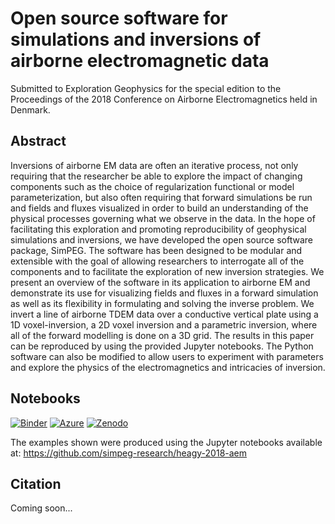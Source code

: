 # Open source software for simulations and inversions of airborne electromagnetic data

Submitted to Exploration Geophysics for the special edition to the Proceedings of the 2018 Conference on Airborne Electromagnetics held in Denmark.

## Abstract

Inversions of airborne EM data are often an iterative process, not only requiring that the researcher be able to explore the impact of changing components such as the choice of regularization functional or model parameterization, but also often requiring that forward simulations be run and fields and fluxes visualized in order to build an understanding of the physical processes governing what we observe in the data. In the hope of facilitating this exploration and promoting reproducibility of geophysical simulations and inversions, we have developed the open source software package, SimPEG. The software has been designed to be modular and extensible with the goal of allowing researchers to interrogate all of the components and to facilitate the exploration of new inversion strategies. We present an overview of the software in its application to airborne EM and demonstrate its use for visualizing fields and fluxes in a forward simulation as well as its flexibility in formulating and solving the inverse problem. We invert a line of airborne TDEM data over a conductive vertical plate using a 1D voxel-inversion, a 2D voxel inversion and a parametric inversion, where all of the forward modelling is done on a 3D grid. The results in this paper can be reproduced  by using the provided Jupyter notebooks. The Python software can also be modified to allow users to experiment with parameters and explore the physics of the electromagnetics and intricacies of inversion.

## Notebooks

[![Binder](https://mybinder.org/badge.svg)](https://mybinder.org/v2/gh/simpeg-research/heagy-2018-AEM/master)
[![Azure](https://notebooks.azure.com/launch.png)](https://notebooks.azure.com/import/gh/simpeg-research/heagy-2018-AEM)
[![Zenodo](https://zenodo.org/badge/124603211.svg)](https://zenodo.org/badge/latestdoi/124603211)

The examples shown were produced using the Jupyter notebooks available at: https://github.com/simpeg-research/heagy-2018-aem

## Citation

Coming soon... 
